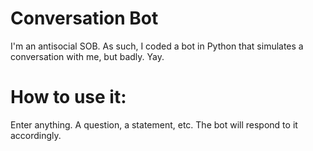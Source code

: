 # Conversation Bot
 I'm an antisocial SOB. As such, I coded a bot in Python that simulates a conversation with me, but badly. Yay.

 # How to use it:
 Enter anything. A question, a statement, etc. The bot will respond to it accordingly.

